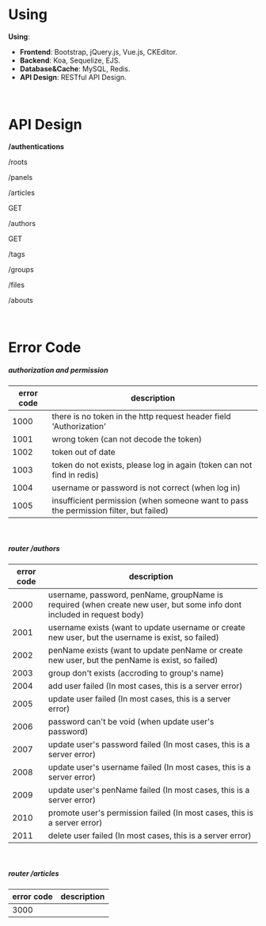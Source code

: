 # Using
**Using**:

* **Frontend**: Bootstrap, jQuery.js, Vue.js, CKEditor.
* **Backend**: Koa, Sequelize, EJS.
* **Database&Cache**: MySQL, Redis.
* **API Design**: RESTful API Design.

<br/>

# API Design
**/authentications**

/roots

/panels

/articles

GET

/authors

GET

/tags

/groups

/files

/abouts

<br/>

# Error Code

##### authorization and permission
| error code | description |
| ---------- | ----------- |
| 1000 | there is no token in the http request header field 'Authorization' |
| 1001 | wrong token (can not decode the token) |
| 1002 | token out of date |
| 1003 | token do not exists, please log in again (token can not find in redis) |
| 1004 | username or password is not correct (when log in) |
| 1005 | insufficient permission (when someone want to pass the permission filter, but failed) |

<br/>

##### router /authors
| error code | description |
| ---------- | ----------- |
| 2000 | username, password, penName, groupName is required (when create new user, but some info dont included in request body) |
| 2001| username exists (want to update username or create new user, but the username is exist, so failed) |
| 2002 | penName exists (want to update penName or create new user, but the penName is exist, so failed) |
| 2003 | group don't exists (accroding to group's name) |
| 2004 | add user failed (In most cases, this is a server error) |
| 2005 | update user failed (In most cases, this is a server error) |
| 2006 | password can't be void (when update user's password) |
| 2007 | update user's password failed (In most cases, this is a server error) |
| 2008 | update user's username failed (In most cases, this is a server error) |
| 2009 | update user's penName failed (In most cases, this is a server error) |
| 2010 | promote user's permission failed (In most cases, this is a server error) |
| 2011 | delete user failed (In most cases, this is a server error) |

<br/>

##### router /articles
| error code | description |
| ---------- | ----------- |
| 3000 |  |
